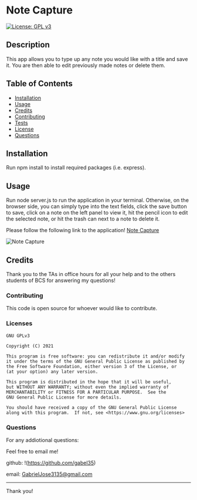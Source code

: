 
# Note Capture

[![License: GPL v3](https://img.shields.io/badge/License-GPLv3-blue.svg)](https://www.gnu.org/licenses/gpl-3.0)

## Description

This app allows you to type up any note you would like with a title and save it. You are then able to edit previously made notes or delete them.

## Table of Contents

* [Installation](#installation)
* [Usage](#usage)
* [Credits](#credits)
* [Contributing](#contributing)
* [Tests](#tests)
* [License](#license)
* [Questions](#questions)


## Installation

Run npm install to install required packages (i.e. express).


## Usage

Run node server.js to run the application in your terminal. Otherwise, on the browser side, you can simply type into the text fields, click the save button to save, click on a note on the left panel to view it, hit the pencil icon to edit the selected note, or hit the trash can next to a note to delete it.

Please follow the following link to the application!
[Note Capture](https://morning-sierra-25247.herokuapp.com/)

![Note Capture](tbd)


## Credits

Thank you to the TAs in office hours for all your help and to the others students of BCS for answering my questions!

### Contributing

This code is open source for whoever would like to contribute.
        
        
### Licenses

    GNU GPLv3

    Copyright (C) 2021  

    This program is free software: you can redistribute it and/or modify
    it under the terms of the GNU General Public License as published by
    the Free Software Foundation, either version 3 of the License, or
    (at your option) any later version.

    This program is distributed in the hope that it will be useful,
    but WITHOUT ANY WARRANTY; without even the implied warranty of
    MERCHANTABILITY or FITNESS FOR A PARTICULAR PURPOSE.  See the
    GNU General Public License for more details.

    You should have received a copy of the GNU General Public License
    along with this program.  If not, see <https://www.gnu.org/licenses>
    

### Questions

For any addiotional questions:

Feel free to email me!

github: !(https://github.com/gabel35)

email: GabrielJose3135@gmail.com
        

-------------

Thank you!
